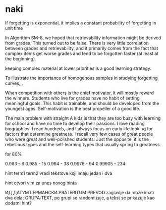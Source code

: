 # naki

If forgetting is exponential, it implies a constant probability of forgetting in unit time

In Algorithm SM-8, we hoped that retrievability information might be derived from grades. This turned out to be false. There is very little correlation between grades and retrievability, and it primarily comes from the fact that complex items get worse grades and tend to be forgotten faster (at least at the beginning).


keeping complex material at lower priorities is a good learning strategy.


To illustrate the importance of homogenous samples in studying forgetting curves,,,


When competition with others is the chief motivator, it will mostly reward the winners. Students who live for grades have no habit of setting meaningful goals. This habit is trainable, and should be developed from the youngest ages. Self-motivation is the best propeller of a good life.


The main problem with straight A kids is that they are too busy with learning for school and have no time to develop their passions. I love reading biographies. I read hundreds, and I always focus on early life looking for factors that determine greatness. I recall very few cases of great people who were great and well-polished students.
Just the opposite, it is the rebellious types and the self-learning types that usually spring to greatness.

for 80%

0.963 - 6
0.985 - 15
0.994 - 38
0.9976 - 94
0.99905 - 234


hint term1 term2
  vradi tekstove koji imaju jedan i dva

hint
  otvori vim za unos novog hinta

ИД	ДАТУМ	ГЕРМАНСКИ:PRÄTERITUM	PREVOD
zaglavlje da može imati dva dela: GRUPA:TEXT, po grupi se randomizuje, a tekst se prikazuje kao dodatni hint?
